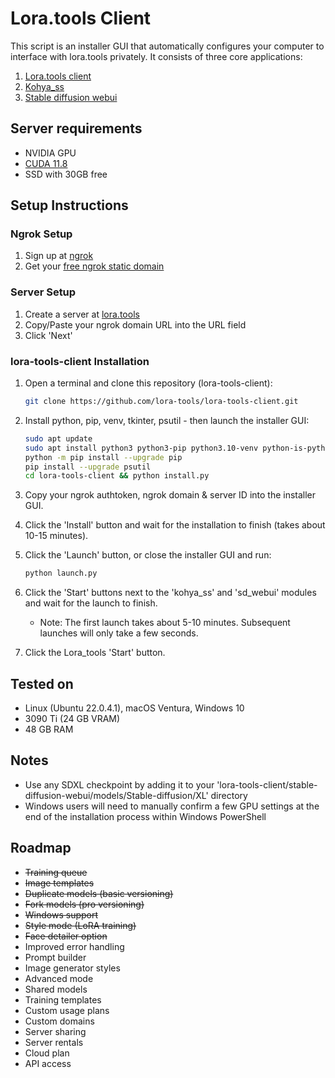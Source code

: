 
# Lora.tools Client

This script is an installer GUI that automatically configures your computer to interface with lora.tools privately. It consists of three core applications:
1. [Lora.tools client](https://github.com/lora-tools/lora-tools)
2. [Kohya_ss](https://github.com/bmaltais/kohya_ss)
3. [Stable diffusion webui](https://github.com/AUTOMATIC1111/stable-diffusion-webui)

## Server requirements

- NVIDIA GPU
- [CUDA 11.8](https://developer.nvidia.com/cuda-11-8-0-download-archive?target_os=Linux)
- SSD with 30GB free

## Setup Instructions

### Ngrok Setup

1. Sign up at [ngrok](https://dashboard.ngrok.com/signup)
2. Get your [free ngrok static domain](https://dashboard.ngrok.com/cloud-edge/domains)

### Server Setup

1. Create a server at [lora.tools](https://lora.tools/servers?s=createnew)
2. Copy/Paste your ngrok domain URL into the URL field
3. Click 'Next'

### lora-tools-client Installation

1. Open a terminal and clone this repository (lora-tools-client):
   ```bash
   git clone https://github.com/lora-tools/lora-tools-client.git
   ```

2. Install python, pip, venv, tkinter, psutil - then launch the installer GUI:
   ```bash
   sudo apt update
   sudo apt install python3 python3-pip python3.10-venv python-is-python3 python3-tk
   python -m pip install --upgrade pip
   pip install --upgrade psutil
   cd lora-tools-client && python install.py
   ```

3. Copy your ngrok authtoken, ngrok domain & server ID into the installer GUI.

4. Click the 'Install' button and wait for the installation to finish (takes about 10-15 minutes).

5. Click the 'Launch' button, or close the installer GUI and run:
   ```bash
   python launch.py
   ```

6. Click the 'Start' buttons next to the 'kohya_ss' and 'sd_webui' modules and wait for the launch to finish.
   - Note: The first launch takes about 5-10 minutes. Subsequent launches will only take a few seconds.

7. Click the Lora_tools 'Start' button.

## Tested on

- Linux (Ubuntu 22.0.4.1), macOS Ventura, Windows 10
- 3090 Ti (24 GB VRAM)
- 48 GB RAM

## Notes

- Use any SDXL checkpoint by adding it to your 'lora-tools-client/stable-diffusion-webui/models/Stable-diffusion/XL' directory
- Windows users will need to manually confirm a few GPU settings at the end of the installation process within Windows PowerShell

## Roadmap

- ~~Training queue~~
- ~~Image templates~~
- ~~Duplicate models (basic versioning)~~
- ~~Fork models (pro versioning)~~
- ~~Windows support~~
- ~~Style mode (LoRA training)~~
- ~~Face detailer option~~
- Improved error handling
- Prompt builder
- Image generator styles
- Advanced mode
- Shared models
- Training templates
- Custom usage plans
- Custom domains
- Server sharing
- Server rentals
- Cloud plan
- API access
